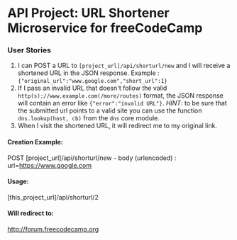 # API Project: URL Shortener Microservice for freeCodeCamp


### User Stories

1. I can POST a URL to `[project_url]/api/shorturl/new` and I will receive a shortened URL in the JSON response. Example : `{"original_url":"www.google.com","short_url":1}`
2. If I pass an invalid URL that doesn't follow the valid `http(s)://www.example.com(/more/routes)` format, the JSON response will contain an error like `{"error":"invalid URL"}`. *HINT*: to be sure that the submitted url points to a valid site you can use the function `dns.lookup(host, cb)` from the `dns` core module.
3. When I visit the shortened URL, it will redirect me to my original link.


#### Creation Example:

POST [project_url]/api/shorturl/new - body (urlencoded) :  url=https://www.google.com

#### Usage:

[this_project_url]/api/shorturl/2

#### Will redirect to:

http://forum.freecodecamp.org
